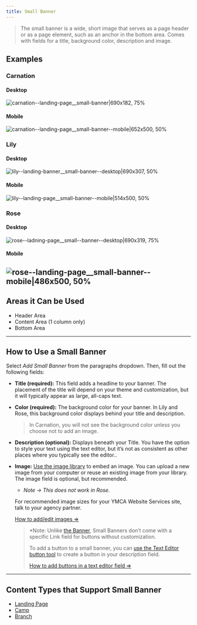 ```yaml
---
title: Small Banner
---
```



> The small banner is a wide, short image that serves as a page header or as a page element, such as an anchor in the bottom area. Comes with fields for a title, background color, description and image.

## Examples
### Carnation

#### Desktop
![carnation--landing-page__small-banner|690x182, 75%](upload://ztfFhwLTMlymczCza5kBFLPtfSK.jpeg)
#### Mobile
![carnation--landing-page__small-banner--mobile|652x500, 50%](upload://diCjdeqo5vQ29Fjiupt8Kw5wgei.jpeg)
### Lily
#### Desktop
![lily--landing-banner__small-banner--desktop|690x307, 50%](upload://dY0ef05XZNRxOJpYDzvPvrjbr6X.jpeg)
#### Mobile

![lily--landing-page__small-banner--mobile|514x500, 50%](upload://1EUNipe3m7hlLQpdIp3QFHqhezM.jpeg)
### Rose
#### Desktop
![rose--ladning-page__small--banner--desktop|690x319, 75%](upload://y9VrlIAnsVkyPi8FdfeYaJBFK0q.png)
#### Mobile
![rose--landing-page__small-banner--mobile|486x500, 50%](upload://BnGmFeWjsTjq257K38iD7sp2bH.png)
---
## Areas it Can be Used
* Header Area
* Content Area (1 column only)
* Bottom Area

---
## How to Use a Small Banner

Select *Add Small Banner* from the paragraphs dropdown. Then, fill out the following fields:

* **Title (required):** This field adds a headline to your banner. The placement of the title will depend on your theme and customization, but it will typically appear as large, all-caps text.

* **Color (required):** The background color for your banner. In Lily and Rose, this background color displays behind your title and description.
  > In Carnation, you will not see the background color unless you choose not to add an image.

* **Description (optional):** Displays beneath your Title. You have the option to style your text using the text editor, but it’s not as consistent as other places where you typically see the editor..

* **Image:**  [Use the image library](https://community.openymca.org/t/video-tutorials-for-images-and-documents/738) to embed an image. You can upload a new image from your computer or reuse an existing image from your library. The image field is optional, but recommended.

    * *Note -> This does not work in Rose.*

  For recommended image sizes for your YMCA Website Services site, talk to your agency partner.

  [How to add/edit images ⇒](https://community.openymca.org/t/video-tutorials-for-images-and-documents/738)

  > *Note: Unlike [the Banner](https://community.openymca.org/t/banner-open-y-paragraphs-user-documentation/665), Small Banners don’t come with a specific Link field for buttons without customization.
  >
  > To add a button to a small banner, you can [use the Text Editor button tool](https://community.openymca.org/t/building-buttons-text-editor-open-y-user-docs/646/2) to create a button in your description field.
  >
  > [How to add buttons in a text editor field ⇒](https://community.openymca.org/t/building-buttons-text-editor-open-y-user-docs/646/2)
---
## Content Types that Support Small Banner
* [Landing Page](https://community.openymca.org/t/landing-page-content-types-open-y-user-docs/667/2)
* [Camp](https://community.openymca.org/t/camp-content-types-user-docs/690/2)
* [Branch](https://community.openymca.org/t/branch-content-types-open-y-user-docs/685/2)